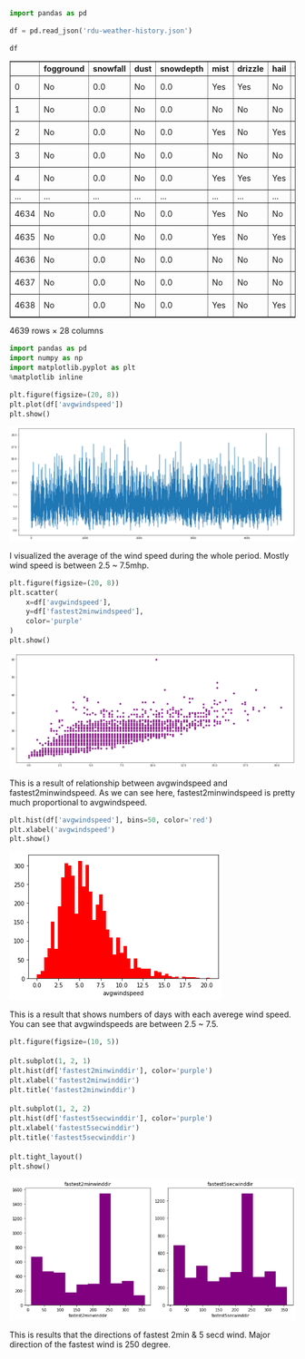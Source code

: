 ```python
import pandas as pd

```


```python
df = pd.read_json('rdu-weather-history.json')
```


```python
df
```




<div>

<table border="1" class="dataframe">
  <thead>
    <tr style="text-align: right;">
      <th></th>
      <th>fogground</th>
      <th>snowfall</th>
      <th>dust</th>
      <th>snowdepth</th>
      <th>mist</th>
      <th>drizzle</th>
      <th>hail</th>
      <th>fastest2minwindspeed</th>
      <th>thunder</th>
      <th>glaze</th>
      <th>...</th>
      <th>freezingrain</th>
      <th>rain</th>
      <th>highwind</th>
      <th>date</th>
      <th>precipitation</th>
      <th>fogheavy</th>
      <th>smokehaze</th>
      <th>avgwindspeed</th>
      <th>fastest2minwinddir</th>
      <th>fastest5secwinddir</th>
    </tr>
  </thead>
  <tbody>
    <tr>
      <td>0</td>
      <td>No</td>
      <td>0.0</td>
      <td>No</td>
      <td>0.0</td>
      <td>Yes</td>
      <td>Yes</td>
      <td>No</td>
      <td>14.09</td>
      <td>No</td>
      <td>No</td>
      <td>...</td>
      <td>No</td>
      <td>Yes</td>
      <td>No</td>
      <td>2009-10-06</td>
      <td>0.02</td>
      <td>No</td>
      <td>Yes</td>
      <td>3.80</td>
      <td>240.0</td>
      <td>230.0</td>
    </tr>
    <tr>
      <td>1</td>
      <td>No</td>
      <td>0.0</td>
      <td>No</td>
      <td>0.0</td>
      <td>No</td>
      <td>No</td>
      <td>No</td>
      <td>17.90</td>
      <td>No</td>
      <td>No</td>
      <td>...</td>
      <td>No</td>
      <td>No</td>
      <td>No</td>
      <td>2009-10-09</td>
      <td>0.00</td>
      <td>No</td>
      <td>No</td>
      <td>10.29</td>
      <td>220.0</td>
      <td>210.0</td>
    </tr>
    <tr>
      <td>2</td>
      <td>No</td>
      <td>0.0</td>
      <td>No</td>
      <td>0.0</td>
      <td>Yes</td>
      <td>No</td>
      <td>Yes</td>
      <td>10.07</td>
      <td>No</td>
      <td>No</td>
      <td>...</td>
      <td>No</td>
      <td>Yes</td>
      <td>No</td>
      <td>2009-10-12</td>
      <td>0.19</td>
      <td>Yes</td>
      <td>No</td>
      <td>5.14</td>
      <td>150.0</td>
      <td>340.0</td>
    </tr>
    <tr>
      <td>3</td>
      <td>No</td>
      <td>0.0</td>
      <td>No</td>
      <td>0.0</td>
      <td>No</td>
      <td>No</td>
      <td>No</td>
      <td>12.97</td>
      <td>No</td>
      <td>No</td>
      <td>...</td>
      <td>No</td>
      <td>No</td>
      <td>No</td>
      <td>2009-10-19</td>
      <td>0.00</td>
      <td>No</td>
      <td>No</td>
      <td>2.01</td>
      <td>30.0</td>
      <td>80.0</td>
    </tr>
    <tr>
      <td>4</td>
      <td>No</td>
      <td>0.0</td>
      <td>No</td>
      <td>0.0</td>
      <td>Yes</td>
      <td>Yes</td>
      <td>Yes</td>
      <td>14.09</td>
      <td>No</td>
      <td>No</td>
      <td>...</td>
      <td>No</td>
      <td>Yes</td>
      <td>No</td>
      <td>2009-10-26</td>
      <td>0.06</td>
      <td>No</td>
      <td>No</td>
      <td>5.82</td>
      <td>40.0</td>
      <td>50.0</td>
    </tr>
    <tr>
      <td>...</td>
      <td>...</td>
      <td>...</td>
      <td>...</td>
      <td>...</td>
      <td>...</td>
      <td>...</td>
      <td>...</td>
      <td>...</td>
      <td>...</td>
      <td>...</td>
      <td>...</td>
      <td>...</td>
      <td>...</td>
      <td>...</td>
      <td>...</td>
      <td>...</td>
      <td>...</td>
      <td>...</td>
      <td>...</td>
      <td>...</td>
      <td>...</td>
    </tr>
    <tr>
      <td>4634</td>
      <td>No</td>
      <td>0.0</td>
      <td>No</td>
      <td>0.0</td>
      <td>Yes</td>
      <td>No</td>
      <td>No</td>
      <td>14.09</td>
      <td>No</td>
      <td>No</td>
      <td>...</td>
      <td>No</td>
      <td>No</td>
      <td>No</td>
      <td>2009-08-07</td>
      <td>0.00</td>
      <td>No</td>
      <td>Yes</td>
      <td>3.36</td>
      <td>180.0</td>
      <td>180.0</td>
    </tr>
    <tr>
      <td>4635</td>
      <td>No</td>
      <td>0.0</td>
      <td>No</td>
      <td>0.0</td>
      <td>Yes</td>
      <td>No</td>
      <td>Yes</td>
      <td>16.11</td>
      <td>Yes</td>
      <td>No</td>
      <td>...</td>
      <td>No</td>
      <td>Yes</td>
      <td>No</td>
      <td>2009-08-16</td>
      <td>0.08</td>
      <td>No</td>
      <td>No</td>
      <td>2.01</td>
      <td>170.0</td>
      <td>170.0</td>
    </tr>
    <tr>
      <td>4636</td>
      <td>No</td>
      <td>0.0</td>
      <td>No</td>
      <td>0.0</td>
      <td>No</td>
      <td>No</td>
      <td>No</td>
      <td>12.08</td>
      <td>No</td>
      <td>No</td>
      <td>...</td>
      <td>No</td>
      <td>No</td>
      <td>No</td>
      <td>2009-09-04</td>
      <td>0.00</td>
      <td>No</td>
      <td>No</td>
      <td>2.91</td>
      <td>50.0</td>
      <td>20.0</td>
    </tr>
    <tr>
      <td>4637</td>
      <td>No</td>
      <td>0.0</td>
      <td>No</td>
      <td>0.0</td>
      <td>No</td>
      <td>No</td>
      <td>No</td>
      <td>12.08</td>
      <td>No</td>
      <td>No</td>
      <td>...</td>
      <td>No</td>
      <td>No</td>
      <td>No</td>
      <td>2009-09-11</td>
      <td>0.00</td>
      <td>No</td>
      <td>No</td>
      <td>2.91</td>
      <td>280.0</td>
      <td>70.0</td>
    </tr>
    <tr>
      <td>4638</td>
      <td>No</td>
      <td>0.0</td>
      <td>No</td>
      <td>0.0</td>
      <td>Yes</td>
      <td>No</td>
      <td>Yes</td>
      <td>14.09</td>
      <td>No</td>
      <td>No</td>
      <td>...</td>
      <td>No</td>
      <td>Yes</td>
      <td>No</td>
      <td>2009-09-16</td>
      <td>0.05</td>
      <td>No</td>
      <td>No</td>
      <td>4.70</td>
      <td>40.0</td>
      <td>40.0</td>
    </tr>
  </tbody>
</table>
<p>4639 rows × 28 columns</p>
</div>




```python
import pandas as pd
import numpy as np
import matplotlib.pyplot as plt
%matplotlib inline
```


```python
plt.figure(figsize=(20, 8))
plt.plot(df['avgwindspeed'])
plt.show()
```


![png](output_4_1.png)


I visualized the average of the wind speed during the whole period. 
Mostly wind speed is between 2.5 ~ 7.5mhp.


```python
plt.figure(figsize=(20, 8))
plt.scatter(
    x=df['avgwindspeed'],
    y=df['fastest2minwindspeed'],
    color='purple'
)
plt.show()
```


![png](output_6_0.png)


This is a result of relationship between avgwindspeed and fastest2minwindspeed.
As we can see here, fastest2minwindspeed is pretty much proportional to avgwindspeed.


```python
plt.hist(df['avgwindspeed'], bins=50, color='red')
plt.xlabel('avgwindspeed')
plt.show()
```


![png](output_8_0.png)


This is a result that shows numbers of days with each averege wind speed.
You can see that avgwindspeeds are between 2.5 ~ 7.5.


```python
plt.figure(figsize=(10, 5))

plt.subplot(1, 2, 1)
plt.hist(df['fastest2minwinddir'], color='purple')
plt.xlabel('fastest2minwinddir')
plt.title('fastest2minwinddir')

plt.subplot(1, 2, 2)
plt.hist(df['fastest5secwinddir'], color='purple')
plt.xlabel('fastest5secwinddir')
plt.title('fastest5secwinddir')

plt.tight_layout()
plt.show()
```


![png](output_10_0.png)


This is results that the directions of fastest 2min & 5 secd wind.
Major direction of the fastest wind is 250 degree.


```python

```
